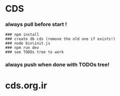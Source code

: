 # CDS
### always pull before start !
    ### npm install
    ### create db cds (remove the old one if exists!)
    ### node bin\init.js
    ### npm run dev
    ### see TODOs tree to work
### always push when done with TODOs tree!

# cds.org.ir